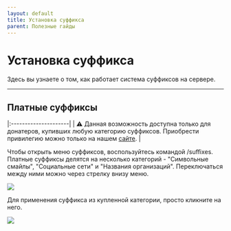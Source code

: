 ```yaml
---
layout: default
title: Установка суффикса
parent: Полезные гайды
---
```


# Установка суффикса

Здесь вы узнаете о том, как работает система суффиксов на сервере.

---

## Платные суффиксы

|:---------------------|
| ⚠️ Данная возможность доступна только для донатеров, купивших любую категорию суффиксов. Приобрести привилегию можно только на нашем [сайте](https://rangemc.ovh). |

Чтобы открыть меню суффиксов, воспользуйтесь командой /suffixes. Платные суффиксы делятся на несколько категорий - "Символьные смайлы", "Социальные сети" и "Названия организаций". Переключаться между ними можно через стрелку внизу меню.

![](https://i.imgur.com/2xHxD4H.png)

Для применения суффикса из купленной категории, просто кликните на него.

![](https://i.imgur.com/Wd9XKkI.png)